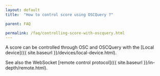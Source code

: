 ```yaml
---
layout: default
title:  "How to control score using OSCQuery ?"

parent: FAQ

permalink: /faq/controlling-score-with-oscquery.html
---
```


A score can be controlled through OSC and OSCQuery with the [Local device]({{ site.baseurl }}/devices/local-device.html).

See also the WebSocket [remote control protocol]({{ site.baseurl }}/in-depth/remote.html).